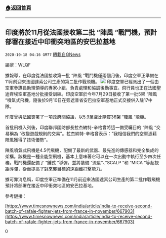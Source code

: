 ###  [:house:返回首頁](https://github.com/ourhimalayas/txt)
---

## 印度將於11月從法國接收第二批 &#8220;陣風 &#8220;戰鬥機，預計部署在接近中印衝突地區的安巴拉基地
`2020-10-18 04:16 GM77` [轉載自GNews](https://gnews.org/zh-hant/431541/)

編撰：WLQF

據報導，在印度從法國接收第一批 “陣風 “戰鬥機僅兩個月後，印度空軍正準備在11月前迎來法國達索公司生產的第二批作戰飛機。
![]()![](https://s3.amazonaws.com/gnews-media-offload/wp-content/uploads/2020/10/18041523/%E6%88%AA%E5%B1%8F2020-10-18-%E4%B8%8B%E5%8D%884.12.31-3.png)
印度空軍已經派出了一個由空軍參謀長助理領導的專家小組，負責處理和協調後勤事宜。飛行員也正在法國聖迪齊埃空軍基地分批接受訓練。印度空軍於今年7月29日接收了第一批5架 “陣風 “噴氣式飛機，隨後於9月10日在旁遮普省安巴拉空軍基地正式交接併入駐17中隊。

印度曾與法國簽署了一項政府間協議，以5.9萬盧比購買36架 “陣風 “飛機。

首批飛機入列後，印度聯邦國防部長拉杰納特-辛格曾將這一備受矚目的 “陣風 “交易稱為 “改變遊戲規則的交易”。拉杰納特-辛格曾表示：”我相信我們的空軍憑藉陣風獲得了技術優勢”。

陣風噴氣式飛機是4.5代飛機，配備了最新的武器、最先進的傳感器和完全集成的架構。該機是一種全能型飛機，基本上意味著它可以在一次出動中執行至少四次任務。戰鬥機還配備了 “錘式 “導彈，並將裝備 “流星”、”SCALP “和 “MICA “等超視距導彈，從而提高了對來襲目標的遠距離打擊能力。

據可靠消息稱，印度空軍正準備在11月前迎來法國達索公司生產的第二批作戰飛機預計將部署在接近中印衝突地區的安巴拉基地。

參考鏈接：

[https://www.timesnownews.com/india/article/india-to-receive-second-batch-of-rafale-fighter-jets-from-france-in-november/667903](https://www.timesnownews.com/india/article/india-to-receive-second-batch-of-rafale-fighter-jets-from-france-in-november/667903)

0
